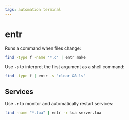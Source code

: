 ```yaml
---
tags: automation terminal
---
```

# entr
Runs a command when files change:

```sh
find -type f -name '*.c' | entr make
```

Use `-s` to interpret the first argument as a shell command:

```sh
find -type f | entr -s "clear && ls"
```

## Services
Use `-r` to monitor and automatically restart services:

```sh
find -name "*.lua" | entr -r lua server.lua
```